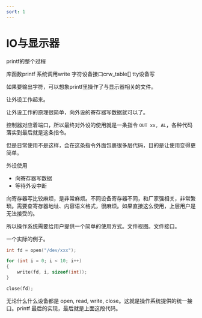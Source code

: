 ```yaml
---
sort: 1
---
```

# IO与显示器

printf的整个过程

库函数printf 系统调用write 字符设备接口crw_table[] tty设备写

如果要输出字符，可以想象printf里操作了与显示器相关的文件。


让外设工作起来。

让外设工作的原理很简单，向外设的寄存器写数据就可以了。

控制器对应着端口，所以最终对外设的使用就是一条指令 `OUT xx, AL`，各种代码落实到最后就是这条指令。

但是日常使用不是这样，会在这条指令外面包裹很多层代码，目的是让使用变得更简单。

外设使用
- 向寄存器写数据
- 等待外设中断


向寄存器写比较麻烦，是非常麻烦。不同设备寄存器不同，和厂家强相关，非常繁琐。需要查寄存器地址、内容语义格式，很麻烦。如果直接这么使用，上层用户是无法接受的。

所以操作系统需要给用户提供一个简单的使用方式。文件视图。文件接口。


一个实际的例子。

```c
int fd = open("/dev/xxx");

for (int i = 0; i < 10; i++)
{
    write(fd, i, sizeof(int));
}

close(fd);

```

无论什么什么设备都是 open, read, write, close。这就是操作系统提供的统一接口。printf 最后的实现，最后就是上面这段代码。







